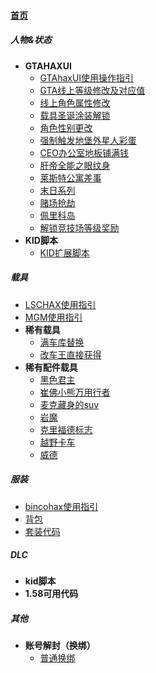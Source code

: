 
#### [首页](?file=home-首页)

##### 人物&状态
- **GTAHAXUI**
    - [GTAhaxUI使用操作指引](?file=1-人物&状态/01-GTAHAXUI/001-GTAhaxUI使用操作指引 "GTAhaxUI使用操作指引")
    - [GTA线上等级修改及对应值](?file=1-人物&状态/01-GTAHAXUI/002-GTA线上等级修改及对应值 "GTA线上等级修改及对应值")
    - [线上角色属性修改](?file=1-人物&状态/01-GTAHAXUI/003-线上角色属性修改 "线上角色属性修改")
    - [载具圣诞涂装解锁](?file=1-人物&状态/01-GTAHAXUI/004-载具圣诞涂装解锁 "载具圣诞涂装解锁")
    - [角色性别更改](?file=1-人物&状态/01-GTAHAXUI/005-角色性别更改 "角色性别更改")
    - [强制触发地堡外星人彩蛋](?file=1-人物&状态/01-GTAHAXUI/006-强制触发地堡外星人彩蛋 "强制触发地堡外星人彩蛋")
    - [CEO办公室地板铺满钱](?file=1-人物&状态/01-GTAHAXUI/007-CEO办公室地板铺满钱 "CEO办公室地板铺满钱")
    - [肝帝全能之眼纹身](?file=1-人物&状态/01-GTAHAXUI/008-肝帝全能之眼纹身 "肝帝全能之眼纹身")
    - [莱斯特公寓差事](?file=1-人物&状态/01-GTAHAXUI/009-莱斯特公寓差事 "莱斯特公寓差事")
    - [末日系列](?file=1-人物&状态/01-GTAHAXUI/010-末日系列 "末日系列")
    - [赌场抢劫](?file=1-人物&状态/01-GTAHAXUI/011-赌场抢劫 "赌场抢劫")
    - [佩里科岛](?file=1-人物&状态/01-GTAHAXUI/012-佩里科岛 "佩里科岛")
    - [解锁竞技场等级奖励](?file=1-人物&状态/01-GTAHAXUI/013-解锁竞技场等级奖励 "解锁竞技场等级奖励")
- **KID脚本**
    - [KID扩展脚本](?file=1-人物&状态/02-KID脚本/001-KID扩展脚本 "KID扩展脚本")

##### 载具
- [LSCHAX使用指引](?file=2-载具/1-LSCHAX使用指引 "LSCHAX使用指引")
- [MGM使用指引](?file=2-载具/2-MGM使用指引 "MGM使用指引")
- **稀有载具**
    - [满车库替换](?file=2-载具/3-稀有载具/1-满车库替换 "满车库替换")
    - [改车王直接获得](?file=2-载具/3-稀有载具/2-改车王直接获得 "改车王直接获得")
- **稀有配件载具**
    - [黑色君主](?file=2-载具/4-稀有配件载具/1-黑色君主 "黑色君主")
    - [崔佛小熊万用行者](?file=2-载具/4-稀有配件载具/2-崔佛小熊万用行者 "崔佛小熊万用行者")
    - [麦克藏身的suv](?file=2-载具/4-稀有配件载具/3-麦克藏身的suv "麦克藏身的suv")
    - [岩魔](?file=2-载具/4-稀有配件载具/4-岩魔 "岩魔")
    - [克里福德标志](?file=2-载具/4-稀有配件载具/5-克里福德标志 "克里福德标志")
    - [越野卡车](?file=2-载具/4-稀有配件载具/6-越野卡车 "越野卡车")
    - [威德](?file=2-载具/4-稀有配件载具/7-威德 "威德")

##### 服装
- [bincohax使用指引](?file=3-服装/1-bincohax使用指引 "bincohax使用指引")
- [背包](?file=3-服装/2-背包 "背包")
- [套装代码](?file=3-服装/3-套装代码 "套装代码")

##### DLC
- **kid脚本**
- **1.58可用代码**

##### 其他
- **账号解封（换绑）**
    - [普通换绑](?file=5-其他/1-账号解封（换绑）/1-普通换绑 "普通换绑")
